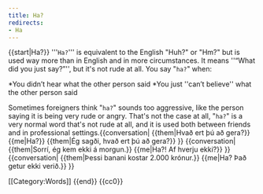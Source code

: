 ```yaml
---
title: Ha?
redirects:
- Ha
---
```


{{start|Ha?}}
'''`Ha?`''' is equivalent to the English "Huh?" or "Hm?" but is used way more than in English and in more circumstances. It means ''“What did you just say?”'', but it's not rude at all. You say "`ha?`" when:

*You didn’t hear what the other person said
*You just ''can’t believe'' what the other person said

Sometimes foreigners think "`ha?`" sounds too aggressive, like the person saying it is being very rude or angry. That's not the case at all, "`ha?`" is a very normal word that's not rude at all, and it is used both between friends and in professional settings.{{conversation|
{{them|Hvað ert þú að gera?}}
{{me|Ha?}}
{{them|Ég sagði, hvað ert þú að gera?}}
}}
{{conversation|
{{them|Sorrí, ég kem ekki á morgun.}}
{{me|Ha?! Af hverju ekki?}}
}}
{{conversation|
{{them|Þessi banani kostar 2.000 krónur.}}
{{me|Ha? Það getur ekki verið.}}
}}

[[Category:Words]]
{{end}}
<noinclude>{{cc0}}</noinclude>